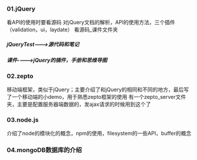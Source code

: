 ### 01.jQuery
看API的使用时要看源码
对jQuery文档的解析，API的使用方法，三个插件（validation，ui，laydate）
看源码_课件文件夹
#####  jQueryTest--->源代码和笔记
##### 课件---->jQuery的插件，手册和思维导图

### 02.zepto
移动端框架，类似于jQuery；主要介绍了和jQuery的相同和不同的地方，最后写了一个移动端的小demo，用于熟悉zepto框架的使用
有一个zepto_server文件夹，主要是配置服务器端数据的，发ajax请求的时候用到这个了

### 03.node.js
介绍了node的模块化的概念，npm的使用，filesystem的一些API，buffer的概念

### 04.mongoDB数据库的介绍



